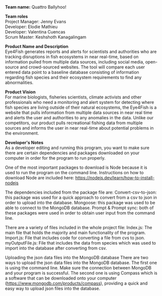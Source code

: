 <b>Team name:</b>
Quattro Ballyhoo!

<b>Team roles</b><br>
Project Manager: Jenny Evans<br>
Developer: Elodie Mathieu<br>
Developer: Valentina Cuencas<br>
Scrum Master: Keshshoth Kanagalingam<br>

<b>Product Name and Description</b><br>
Eye4Fish generates reports and alerts for scientists and authorities who are tracking disruptions in fish ecosystems in near real-time, based on information pulled from multiple data sources, including social media, open-source and crowd-sourced websites. The tool will compare each user entered data point to a baseline database consisting of information regarding fish species and their ecosystem requirements to find any abnormalities.

<b>Product Vision</b><br>
For marine biologists, fisheries scientists, climate activists and other professionals who need a monitoring and alert system for detecting where fish species are living outside of their natural ecosystems, the Eye4Fish is a website that pulls information from multiple data sources in near real time and alerts the user and authorities to any anomalies in the data. Unlike our competitors, our product pulls recreational fishing data from multiple sources and informs the user in near real-time about potential problems in the environment.

<b>Developer's Notes</b><br>
As a developer editing and running this program, you want to make sure there are certain dependencies and packages downloaded on your computer in order for the program to run properly.

One of the most important packages to download is Node because it is used to run the program on the command line. Instructions on how to download Node are included here: https://nodejs.dev/learn/how-to-install-nodejs

The dependencies included from the package file are:
Convert-csv-to-json: this package was used for a quick approach to convert from a csv to json in order to upload into the database.
Mongoose: this package was used to be able to connect to the MongoDB database.
Prompt & Prompt sync: both of these packages were used in order to obtain user input from the command line. 

There are a variety of files included in the whole project file:
Index.js: The main file that holds the majority and main functionality of the program. 
Import.js: File that includes code for converting a file from cvs to json.
myOutputFile.js: File that includes the data from species which was used to import into the database after converting from csv.

Uploading the json data files into the MongoDB database
There are two ways to upload the json data files into the MongoDB database. The first one is using the command line. Make sure the connection between MongoDB and your program is successful. The second one is using Compass which is a software that can be downloaded onto your computer (https://www.mongodb.com/products/compass), providing a quick and easy way to upload json files into the database. 
